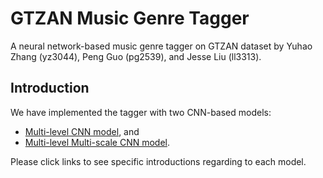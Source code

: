# GTZAN Music Genre Tagger

A neural network-based music genre tagger on GTZAN dataset by Yuhao Zhang (yz3044), Peng Guo (pg2539), and Jesse Liu (ll3313).

## Introduction
We have implemented the tagger with two CNN-based models:
- [Multi-level CNN model](https://github.com/gooliath12/GTZAN_music_genre_tagger/blob/master/multi_level_cnn), and
- [Multi-level Multi-scale CNN model](https://github.com/gooliath12/GTZAN_music_genre_tagger/blob/master/multi_level_multi_scale_cnn).

Please click links to see specific introductions regarding to each model.

